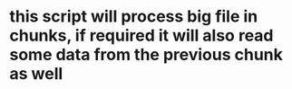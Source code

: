 # this script will process big file in chunks, if required it will also read some data from the previous chunk as well
